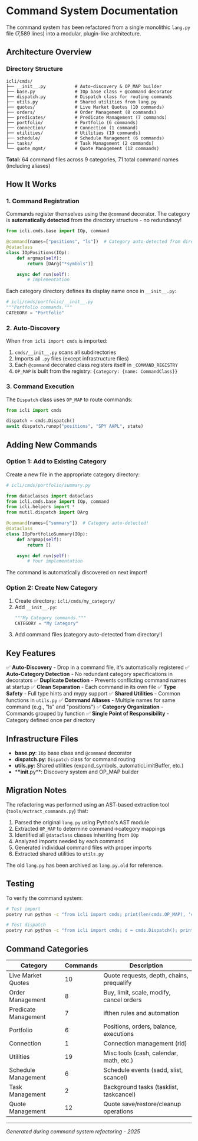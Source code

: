 # Command System Documentation

The command system has been refactored from a single monolithic `lang.py` file (7,589 lines) into a modular, plugin-like architecture.

## Architecture Overview

### Directory Structure

```
icli/cmds/
├── __init__.py           # Auto-discovery & OP_MAP builder
├── base.py               # IOp base class + @command decorator
├── dispatch.py           # Dispatch class for routing commands
├── utils.py              # Shared utilities from lang.py
├── quotes/               # Live Market Quotes (10 commands)
├── orders/               # Order Management (8 commands)
├── predicates/           # Predicate Management (7 commands)
├── portfolio/            # Portfolio (6 commands)
├── connection/           # Connection (1 command)
├── utilities/            # Utilities (19 commands)
├── schedule/             # Schedule Management (6 commands)
├── tasks/                # Task Management (2 commands)
└── quote_mgmt/           # Quote Management (12 commands)
```

**Total:** 64 command files across 9 categories, 71 total command names (including aliases)

## How It Works

### 1. Command Registration

Commands register themselves using the `@command` decorator. The category is **automatically detected** from the directory structure - no redundancy!

```python
from icli.cmds.base import IOp, command

@command(names=["positions", "ls"])  # Category auto-detected from directory!
@dataclass
class IOpPositions(IOp):
    def argmap(self):
        return [DArg("*symbols")]

    async def run(self):
        # Implementation
```

Each category directory defines its display name once in `__init__.py`:

```python
# icli/cmds/portfolio/__init__.py
"""Portfolio commands."""
CATEGORY = "Portfolio"
```

### 2. Auto-Discovery

When `from icli import cmds` is imported:

1. `cmds/__init__.py` scans all subdirectories
2. Imports all `.py` files (except infrastructure files)
3. Each `@command` decorated class registers itself in `_COMMAND_REGISTRY`
4. `OP_MAP` is built from the registry: `{category: {name: CommandClass}}`

### 3. Command Execution

The `Dispatch` class uses `OP_MAP` to route commands:

```python
from icli import cmds

dispatch = cmds.Dispatch()
await dispatch.runop("positions", "SPY AAPL", state)
```

## Adding New Commands

### Option 1: Add to Existing Category

Create a new file in the appropriate category directory:

```python
# icli/cmds/portfolio/summary.py

from dataclasses import dataclass
from icli.cmds.base import IOp, command
from icli.helpers import *
from mutil.dispatch import DArg

@command(names=["summary"])  # Category auto-detected!
@dataclass
class IOpPortfolioSummary(IOp):
    def argmap(self):
        return []

    async def run(self):
        # Your implementation
```

The command is automatically discovered on next import!

### Option 2: Create New Category

1. Create directory: `icli/cmds/my_category/`
2. Add `__init__.py`:
   ```python
   """My Category commands."""
   CATEGORY = "My Category"
   ```
3. Add command files (category auto-detected from directory!)

## Key Features

✅ **Auto-Discovery** - Drop in a command file, it's automatically registered
✅ **Auto-Category Detection** - No redundant category specifications in decorators
✅ **Duplicate Detection** - Prevents conflicting command names at startup
✅ **Clean Separation** - Each command in its own file
✅ **Type Safety** - Full type hints and mypy support
✅ **Shared Utilities** - Common functions in `utils.py`
✅ **Command Aliases** - Multiple names for same command (e.g., "ls" and "positions")
✅ **Category Organization** - Commands grouped by function
✅ **Single Point of Responsibility** - Category defined once per directory

## Infrastructure Files

- **base.py**: `IOp` base class and `@command` decorator
- **dispatch.py**: `Dispatch` class for command routing
- **utils.py**: Shared utilities (expand_symbols, automaticLimitBuffer, etc.)
- \***\*init**.py\*\*: Discovery system and OP_MAP builder

## Migration Notes

The refactoring was performed using an AST-based extraction tool (`tools/extract_commands.py`) that:

1. Parsed the original `lang.py` using Python's AST module
2. Extracted `OP_MAP` to determine command->category mappings
3. Identified all `@dataclass` classes inheriting from `IOp`
4. Analyzed imports needed by each command
5. Generated individual command files with proper imports
6. Extracted shared utilities to `utils.py`

The old `lang.py` has been archived as `lang.py.old` for reference.

## Testing

To verify the command system:

```bash
# Test import
poetry run python -c "from icli import cmds; print(len(cmds.OP_MAP), 'categories loaded')"

# Test dispatch
poetry run python -c "from icli import cmds; d = cmds.Dispatch(); print('Dispatch OK')"
```

## Command Categories

| Category             | Commands | Description                               |
| -------------------- | -------- | ----------------------------------------- |
| Live Market Quotes   | 10       | Quote requests, depth, chains, prequalify |
| Order Management     | 8        | Buy, limit, scale, modify, cancel orders  |
| Predicate Management | 7        | ifthen rules and automation               |
| Portfolio            | 6        | Positions, orders, balance, executions    |
| Connection           | 1        | Connection management (rid)               |
| Utilities            | 19       | Misc tools (cash, calendar, math, etc.)   |
| Schedule Management  | 6        | Schedule events (sadd, slist, scancel)    |
| Task Management      | 2        | Background tasks (tasklist, taskcancel)   |
| Quote Management     | 12       | Quote save/restore/cleanup operations     |

---

_Generated during command system refactoring - 2025_
